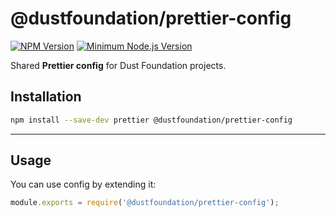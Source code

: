 # @dustfoundation/prettier-config

[![NPM Version](https://badgen.net/npm/v/@dustfoundation/prettier-config)](https://npmjs.com/package/@dustfoundation/prettier-config)
[![Minimum Node.js Version](https://badgen.net/npm/node/@dustfoundation/prettier-config)](https://npmjs.com/package/@dustfoundation/prettier-config)

Shared **Prettier config** for Dust Foundation projects.

## Installation

```sh
npm install --save-dev prettier @dustfoundation/prettier-config
```

---

## Usage

You can use config by extending it:

```js
module.exports = require('@dustfoundation/prettier-config');
```
